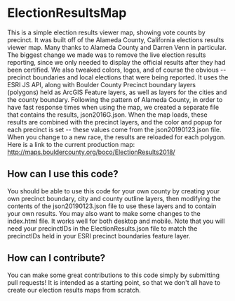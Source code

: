 # ElectionResultsMap
This is a simple election results viewer map, showing vote counts by precinct.
It was built off of the Alameda County, California elections results viewer map. Many thanks to Alameda County and Darren Venn in particular. The biggest change we made was to remove the live election results reporting, since we only needed to display the official results after they had been certified. We also tweaked colors, logos, and of course the obvious -- precinct boundaries and local elections that were being reported.
It uses the ESRI JS API, along with Boulder County Precinct boundary layers (polygons) held as ArcGIS Feature layers, as well as layers for the cities and the county boundary.
Following the pattern of Alameda County, in order to have fast response times when using the map, we created a separate file that contains the results, json2016G.json. When the map loads, these results are combined with the precinct layers, and the color and popup for each precinct is set -- these values come from the json20190123.json file. 
When you change to a new race, the results are reloaded for each polygon.
Here is a link to the current production map:
http://maps.bouldercounty.org/boco/ElectionResults2018/
## How can I use this code?
You should be able to use this code for your own county by creating your own precinct boundary, city and county outline layers, then modifying the contents of the json20190123.json file to use these layers and to contain your own results. You may also want to make some changes to the index.html file. It works well for both desktop and mobile. Note that you will need your precinctIDs in the ElectionResults.json file to match the precinctIDs held in your ESRI precinct boundaries feature layer.
## How can I contribute?
You can make some great contributions to this code simply by submitting pull requests! It is intended as a starting point, so that we don't all have to create our election results maps from scratch.
